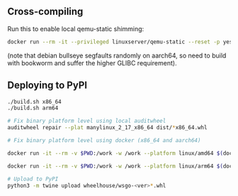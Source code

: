## Cross-compiling

Run this to enable local qemu-static shimming:

```sh
docker run --rm -it --privileged linuxserver/qemu-static --reset -p yes
```

(note that debian bullseye segfaults randomly on aarch64, so need to build with bookworm and suffer the higher GLIBC requirement).


## Deploying to PyPI

```sh
./build.sh x86_64
./build.sh arm64
```

```sh
# Fix binary platform level using local auditwheel
auditwheel repair --plat manylinux_2_17_x86_64 dist/*x86_64.whl
```

```sh
# Fix binary platform level using docker (x86_64 and aarch64)

docker run -it --rm -v $PWD:/work -w /work --platform linux/amd64 $(docker build -q --platform linux/amd64 -f Dockerfile.auditwheel .) auditwheel repair --plat manylinux_2_17_x86_64 dist/wsgo-0.0.??-*x86_64.whl

docker run -it --rm -v $PWD:/work -w /work --platform linux/arm64 $(docker build -q --platform linux/arm64 -f Dockerfile.auditwheel .) auditwheel repair --plat manylinux_2_17_aarch64 dist/wsgo-0.0.??-*aarch64.whl
```

```sh
# Upload to PyPI
python3 -m twine upload wheelhouse/wsgo-<ver>*.whl
```
